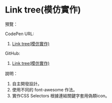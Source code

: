 # Link tree(模仿實作)

預覽：

CodePen URL:
1. [Link tree(模仿實作)](https://codepen.io/april808/pen/MWBKqyv)

GitHub:
1. [Link tree(模仿實作)](https://april808.github.io/link-tree/dist/index.html)

說明：

1. 自主開發設計。
1. 使用不同的 font-awesome 作法。
1. 實作CSS Selectors 根據連結關鍵字套用偽類icon。